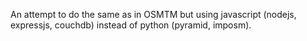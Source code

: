 An attempt to do the same as in OSMTM but using javascript (nodejs, expressjs,
couchdb) instead of python (pyramid, imposm).
